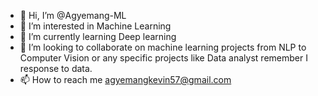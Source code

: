 - 👋 Hi, I’m @Agyemang-ML
- 👀 I’m interested in Machine Learning
- 🌱 I’m currently learning Deep learning
- 💞️ I’m looking to collaborate on machine learning projects from NLP to Computer Vision or any specific projects like Data analyst remember I response to data.
- 📫 How to reach me agyemangkevin57@gmail.com

<!---
Agyemang-ML/Agyemang-ML is a ✨ special ✨ repository because its `README.md` (this file) appears on your GitHub profile.
You can click the Preview link to take a look at your changes.
--->
